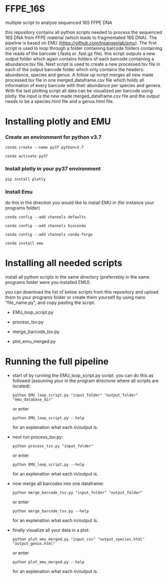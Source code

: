 # FFPE_16S
multiple script to analyse sequenced 16S FFPE DNA

this repository contains all python scripts needed to process the sequenced 16S DNA from FFPE material (which leads to fragmentated 16S DNA).
The pipeline is based on EMU (https://github.com/treangenlab/emu). 
The first script is used to loop through a folder containing barcode folders containing the reads of the barcode (.fastq or .fast.gz file). this script outputs a new output folder which again contains folders of each barcode containing a abundance.tsv file.
Next script is used to create a new processed.tsv file in each of the output barcode folder which only contains the headers: abundance, species and genus.
A follow up script merges all new made processed.tsv file in one merged_dataframe.csv file which holds all information of every barcode with their abundance per species and genera. 
With the last plotting script all data can be visualized per barcode using plotly. the input is the new made merged_dataframe.csv file and the output needs to be a species.html file and a genus.html file.

# Installing plotly and EMU
### Create an environment for python v3.7
`conda create --name py37 python=3.7` 

`conda activate py37`

### Install plotly in your py37 environment
`pip install plotly`


### Install Emu
do this in the direction you would like to install EMU in (for instance your programs folder)

`conda config --add channels defaults`

`conda config --add channels bioconda`

`conda config --add channels conda-forge`

`conda install emu`

# Installing all needed scripts
install all python scripts in the same directory (preferrebly in the same programs folder were you installed EMU).

you can download the list of below scripts from this repository and upload them to your programs folder or create them yourself by using nano "file_name.py", and copy pasting the script.

- EMU_loop_script.py

- process_tsv.py

- merge_barcode_tsv.py

- plot_emu_merged.py

# Running the full pipeline
- start of by running the EMU_loop_script.py script. you can do this as followed (assuming your in the program directorie where all scripts are located):

  `python EMU_loop_script.py "input_folder" "output_folder" "emu_database_dir"`

  or enter 

  `python EMU_loop_script.py --help`

  for an explenation what each in/output is.

- next run process_tsv.py:

  `python process_tsv.py "input_folder"`

  or enter 

  `python EMU_loop_script.py --help`

  for an explenation what each in/output is.

- now merge all barcodes into one dataframe:

  `python merge_barcode_tsv.py "input_folder" "output_folder"`

  or enter 

  `python merge_barcode_tsv.py --help`

  for an explenation what each in/output is.

- finally visualize all your data in a plot:

  `python plot_emu_merged.py "input_csv" "output_species.html" "output_genus.html"`

  or enter 

  `python plot_emu_merged.py --help`

  for an explenation what each in/output is.
